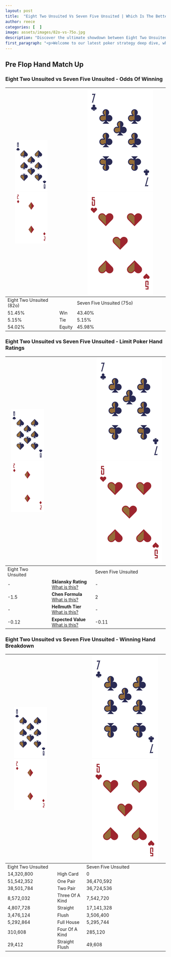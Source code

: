```yaml
---
layout: post
title:  "Eight Two Unsuited Vs Seven Five Unsuited | Which Is The Better Hand In Poker? A Complete Guide"
author: reece
categories: [  ]
image: assets/images/82o-vs-75o.jpg
description: "Discover the ultimate showdown between Eight Two Unsuited and Seven Five Unsuited in poker! Uncover the odds, strategies, and scenarios where one hand triumphs over the other. Get ready to up your poker game with this thrilling analysis."
first_paragraph: "<p>Welcome to our latest poker strategy deep dive, where we're pitting two distinct hands against each other in a high-stakes showdown: Eight Two Unsuited vs Seven Five Unsuited.</p><p>In the dynamic world of poker, every decision counts, and knowing which hand holds the upper hand is key to your success at the table.</p><p>In this article, we'll dissect these two hands, explore the scenarios where one dominates the other, and equip you with the knowledge to make strategic choices that can tip the odds in your favor.</p><p>Get ready to unravel the intriguing dynamics of these poker hands and elevate your game to new heights.</p>"
---
```




[comment]: # (sp0)

## Pre Flop Hand Match Up

<div class="table hand-ratings" markdown="1"> 



### Eight Two Unsuited vs Seven Five Unsuited - Odds Of Winning


    
| ![image info](assets/images/hand1/8.png) ![image info](assets/images/hand1/2o.png) |  | ![image info](assets/images/hand2/7.png) ![image info](assets/images/hand2/5o.png) |
| -------- | -------- | -------- |
| Eight Two Unsuited (82o) |  | Seven Five Unsuited (75o) |
| 51.45% | Win | 43.40% |
| 5.15% | Tie | 5.15% |
| 54.02% | Equity | 45.98% |




[comment]: # (sp1)



### Eight Two Unsuited vs Seven Five Unsuited - Limit Poker Hand Ratings


    
| ![image info](assets/images/hand1/8.png) ![image info](assets/images/hand1/2o.png) |  | ![image info](assets/images/hand2/7.png) ![image info](assets/images/hand2/5o.png) |
| -------- | -------- | -------- |
| Eight Two Unsuited |  | Seven Five Unsuited |
| - | **Sklansky Rating** [What is this?](/sklansky-rating-explained) | - |
| -1.5 | **Chen Formula** [What is this?](/chen-formula-explained) | 2 |
| - | **Hellmuth Tier** [What is this?](/Hellmuth-tier-explained) | - |
| -0.12 | **Expected Value** [What is this?](/expected-value-explained) | -0.11 |




[comment]: # (sp2)



### Eight Two Unsuited vs Seven Five Unsuited - Winning Hand Breakdown


    
| ![image info](assets/images/hand1/8.png) ![image info](assets/images/hand1/2o.png) |  | ![image info](assets/images/hand2/7.png) ![image info](assets/images/hand2/5o.png) |
| -------- | -------- | -------- |
| Eight Two Unsuited |  | Seven Five Unsuited |
| 14,320,800 | High Card | 0 |
| 51,542,352 | One Pair | 36,470,592 |
| 38,501,784 | Two Pair | 36,724,536 |
| 8,572,032 | Three Of A Kind | 7,542,720 |
| 4,807,728 | Straight | 17,141,328 |
| 3,476,124 | Flush | 3,506,400 |
| 5,292,864 | Full House | 5,295,744 |
| 310,608 | Four Of A Kind | 285,120 |
| 29,412 | Straight Flush | 49,608 |




[comment]: # (sp3)



</div>

[comment]: # (sp4)



[comment]: # (sp5)

